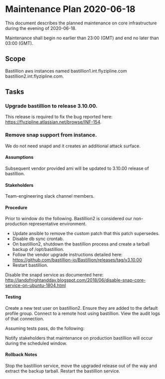 # Maintenance Plan 2020-06-18

This document describes the planned maintenance on core infrastructure during the evening of 2020-06-18.

Maintenance shall begin no earlier than 23:00 (GMT) and end no later than 03:00 (GMT).

## Scope

Bastillion aws instances named bastillion1.int.flyzipline.com bastillion2.int.flyzipline.com.

## Tasks

### Upgrade bastillion to release 3.10.00.

This release is required to fix the bug reported here: https://flyzipline.atlassian.net/browse/INF-154.

### Remove snap support from instance.
We do not need snapd and it creates an additional attack surface.

#### Assumptions
Subsequent vendor provided ami will be updated to 3.10.00 release of bastillion.

#### Stakeholders

Team-engineering slack channel members.

#### Procedure

Prior to window do the following. Bastillion2 is considered our non-production representative environment. 

* Update ansible to remove the custom patch that this patch supersedes.
* Disable db sync crontab.
* On bastillion2, shutdown the bastillion process and create a tarball backup of /opt/bastillion.
* Follow the vendor upgrade instructions detailed here: https://github.com/bastillion-io/Bastillion/releases/tag/v3.10.00
* Restart bastillion.

Disable the snapd service as documented here: http://landofnightandday.blogspot.com/2018/06/disable-snap-core-service-on-ubuntu-1804.html

#### Testing

Create a new test user on bastillion2. Ensure they are added to the default profile group.
Connect to a remote host using bastillion.
View the audit logs of that connection.

Assuming tests pass, do the following:

Notify stakeholders that maintenance on production bastillion will occur during the scheduled window.

#### Rollback Notes
Stop the bastillion service, move the upgraded release out of the way and extract the backup tarball. Restart the bastillion service.

